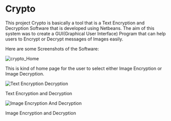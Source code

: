 # Crypto
This project Crypto is basically a tool that is a Text Encryption and Decryption Software that is developed using Netbeans. The aim of this system was to create a GUI(Graphical User Interface) Program that can help users to Encrypt or Decrypt messages of Images easily.

Here are some Screenshots of the Software:

![crypto_Home](https://user-images.githubusercontent.com/52830781/142254457-31508a24-19e6-4c57-a254-c6931bf5766e.JPG)

This is kind of home page for the user to select either Image Encryption or Image Decryption.

![Text Encryption   Decryption](https://user-images.githubusercontent.com/52830781/142254495-997d4d77-b47a-4507-aa88-a545acd7feb5.JPG)

Text Encryption and Decryption

![Image Encryption And Decryption](https://user-images.githubusercontent.com/52830781/142254510-f1ac70ca-2a32-4421-80ba-8c8104555443.JPG)

Image Encryption and Decryption

